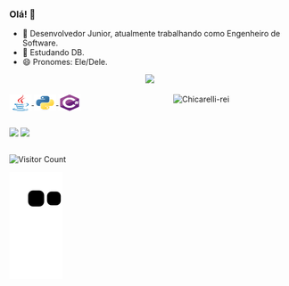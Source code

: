 ### Olá! 👋 
- 🔭 Desenvolvedor Junior, atualmente trabalhando como Engenheiro de Software.
- 🌱 Estudando DB.
- 😄 Pronomes: Ele/Dele.

<div align="center">
  <a href="https://github.com/WagnerChicarelli">
  <img height="180em" src="https://github-readme-stats.vercel.app/api/top-langs/?username=WagnerChicarelli&layout=compact&langs_count=7&theme=dark"/>
</div>

<div style="display: inline_block"><br>
  <img align="center" alt="Wagner-Java" height="30" width="40" src="https://raw.githubusercontent.com/devicons/devicon/master/icons/java/java-original.svg">
  <img align="center" alt="Wagner-Python" height="30" width="40" src="https://raw.githubusercontent.com/devicons/devicon/master/icons/python/python-original.svg">
  <img align="center" alt="Wagner-Csharp" height="30" width="40" src="https://raw.githubusercontent.com/devicons/devicon/master/icons/csharp/csharp-original.svg">
  <img align="right" class="animated-gif" alt="Chicarelli-rei" src="https://i.redd.it/grm30mw8wr231.gif" width="210" height="300">
</div>
  
  ##
 
<div> 
  <a href = "mailto:chicarelli.wagner@gmail.com"><img src="https://img.shields.io/badge/-Gmail-%23333?style=for-the-badge&logo=gmail&logoColor=white" target="_blank"></a>
  <a href="https://www.linkedin.com/in/wagnerchicarelli/" target="_blank"><img src="https://img.shields.io/badge/-LinkedIn-%230077B5?style=for-the-badge&logo=linkedin&logoColor=white" target="_blank"></a> 
 
    

</div>
  
  ##
 ![Visitor Count](https://profile-counter.glitch.me/WagnerChicarelli/count.svg)
  
 ![Snake animation](https://github.com/WagnerChicarelli/WagnerChicarelli/blob/output/github-contribution-grid-snake.svg)

